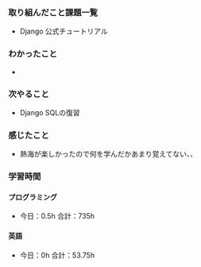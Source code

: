 ### 取り組んだこと課題一覧
- Django  公式チュートリアル
### わかったこと
- 
### 次やること
- Django  SQLの復習
### 感じたこと
- 熱海が楽しかったので何を学んだかあまり覚えてない、、
### 学習時間
#### プログラミング
- 今日：0.5h 合計：735h
#### 英語
- 今日：0h 合計：53.75h